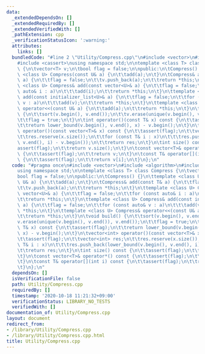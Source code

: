 ```yaml
---
data:
  _extendedDependsOn: []
  _extendedRequiredBy: []
  _extendedVerifiedWith: []
  _pathExtension: cpp
  _verificationStatusIcon: ':warning:'
  attributes:
    links: []
  bundledCode: "#line 2 \"Utility/Compress.cpp\"\n#include <vector>\n#include <algorithm>\n\
    #include <cassert>\nusing namespace std;\n\ntemplate <class T> class Compress\
    \ {\n\tvector<T> v;\n\tbool flag = false;\n\npublic:\n\tCompress() {}\n\ttemplate\
    \ <class U> Compress(const U& a) {\n\t\tadd(a);\n\t}\n\tCompress& add(const T&\
    \ a) {\n\t\tflag = false;\n\t\tv.push_back(a);\n\t\treturn *this;\n\t}\n\ttemplate\
    \ <class U> Compress& add(const vector<U>& a) {\n\t\tflag = false;\n\t\tfor (const\
    \ auto& i : a)\n\t\t\tadd(i);\n\t\treturn *this;\n\t}\n\ttemplate <class U> Compress&\
    \ add(const initializer_list<U>& a) {\n\t\tflag = false;\n\t\tfor (const auto&\
    \ v : a)\n\t\t\tadd(v);\n\t\treturn *this;\n\t}\n\ttemplate <class U> Compress&\
    \ operator<<(const U& a) {\n\t\tadd(a);\n\t\treturn *this;\n\t}\n\tvoid build()\
    \ {\n\t\tsort(v.begin(), v.end());\n\t\tv.erase(unique(v.begin(), v.end()), v.end());\n\
    \t\tflag = true;\n\t}\n\tint operator()(const T& x) const {\n\t\tassert(flag);\n\
    \t\treturn lower_bound(v.begin(), v.end(), x) - v.begin();\n\t}\n\tvector<int>\
    \ operator()(const vector<T>& x) const {\n\t\tassert(flag);\n\t\tvector<int> res;\n\
    \t\tres.reserve(x.size());\n\t\tfor (const T& i : x)\n\t\t\tres.push_back(lower_bound(v.begin(),\
    \ v.end(), i) - v.begin());\n\t\treturn res;\n\t}\n\tint size() const {\n\t\t\
    assert(flag);\n\t\treturn v.size();\n\t}\n\tconst vector<T>& operator*() const\
    \ {\n\t\tassert(flag);\n\t\treturn v;\n\t}\n\tconst T& operator[](int i) const\
    \ {\n\t\tassert(flag);\n\t\treturn v[i];\n\t}\n};\n"
  code: "#pragma once\n#include <vector>\n#include <algorithm>\n#include <cassert>\n\
    using namespace std;\n\ntemplate <class T> class Compress {\n\tvector<T> v;\n\t\
    bool flag = false;\n\npublic:\n\tCompress() {}\n\ttemplate <class U> Compress(const\
    \ U& a) {\n\t\tadd(a);\n\t}\n\tCompress& add(const T& a) {\n\t\tflag = false;\n\
    \t\tv.push_back(a);\n\t\treturn *this;\n\t}\n\ttemplate <class U> Compress& add(const\
    \ vector<U>& a) {\n\t\tflag = false;\n\t\tfor (const auto& i : a)\n\t\t\tadd(i);\n\
    \t\treturn *this;\n\t}\n\ttemplate <class U> Compress& add(const initializer_list<U>&\
    \ a) {\n\t\tflag = false;\n\t\tfor (const auto& v : a)\n\t\t\tadd(v);\n\t\treturn\
    \ *this;\n\t}\n\ttemplate <class U> Compress& operator<<(const U& a) {\n\t\tadd(a);\n\
    \t\treturn *this;\n\t}\n\tvoid build() {\n\t\tsort(v.begin(), v.end());\n\t\t\
    v.erase(unique(v.begin(), v.end()), v.end());\n\t\tflag = true;\n\t}\n\tint operator()(const\
    \ T& x) const {\n\t\tassert(flag);\n\t\treturn lower_bound(v.begin(), v.end(),\
    \ x) - v.begin();\n\t}\n\tvector<int> operator()(const vector<T>& x) const {\n\
    \t\tassert(flag);\n\t\tvector<int> res;\n\t\tres.reserve(x.size());\n\t\tfor (const\
    \ T& i : x)\n\t\t\tres.push_back(lower_bound(v.begin(), v.end(), i) - v.begin());\n\
    \t\treturn res;\n\t}\n\tint size() const {\n\t\tassert(flag);\n\t\treturn v.size();\n\
    \t}\n\tconst vector<T>& operator*() const {\n\t\tassert(flag);\n\t\treturn v;\n\
    \t}\n\tconst T& operator[](int i) const {\n\t\tassert(flag);\n\t\treturn v[i];\n\
    \t}\n};\n"
  dependsOn: []
  isVerificationFile: false
  path: Utility/Compress.cpp
  requiredBy: []
  timestamp: '2020-10-18 11:21:32+09:00'
  verificationStatus: LIBRARY_NO_TESTS
  verifiedWith: []
documentation_of: Utility/Compress.cpp
layout: document
redirect_from:
- /library/Utility/Compress.cpp
- /library/Utility/Compress.cpp.html
title: Utility/Compress.cpp
---
```

